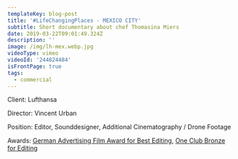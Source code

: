 ```yaml
---
templateKey: blog-post
title: '#LifeChangingPlaces - MEXICO CITY'
subtitle: Short documentary about chef Thomasina Miers
date: 2019-03-22T09:01:49.324Z
description: ''
image: /img/lh-mex.webp.jpg
videoType: vimeo
videoId: '244824484'
isFrontPage: true
tags:
  - commercial
---
```

Client: Lufthansa

Director: Vincent Urban

Position: Editor, Sounddesigner, Additional Cinematography / Drone Footage

Awards: [German Advertising Film Award for Best Editing](http://www.deutscher-werbefilmpreis.de/de/preistrager/), [One Club Bronze for Editing](http://www.oneclub.org/awards/theoneshow/-archive/awards/2018/42/all/Craft+[d]+Editing/select)
